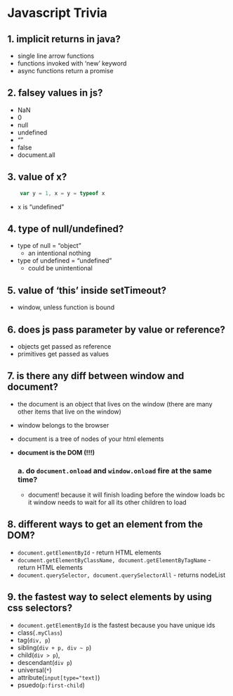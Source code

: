 # Javascript Trivia

## 1. implicit returns in java?
  - single line arrow functions
  - functions invoked with ‘new’ keyword
  - async functions return a promise

## 2. falsey values in js?
  - NaN
  - 0
  - null 
  - undefined
  - “” 
  - false
  - document.all

## 3. value of x?
``` javascript
	var y = 1, x = y = typeof x
```
	
  - x is “undefined”

## 4. type of null/undefined?
  - type of null = “object”
    - an intentional nothing
  - type of undefined = “undefined” 
    - could be unintentional

## 5. value of ‘this’ inside setTimeout?
  - window, unless function is bound

## 6. does js pass parameter by value or reference?
  - objects get passed as reference
  - primitives get passed as values

## 7. is there any diff between window and document?
  -   the document is an object that lives on the window (there are many other items that live on the window)
  - window belongs to the browser
  - document is a tree of nodes of your html elements
  - **document is the DOM (!!!)**

    ### a. do `document.onload` and `window.onload` fire at the same time?
      - document! because it will finish loading before the window loads bc it window needs to wait for all its other children to load

## 8. different ways to get an element from the DOM?
  - `document.getElementById` - return HTML elements
  - `document.getElementByClassName, document.getElementByTagName` - return HTML elements
  - `document.querySelector, document.querySelectorAll` - returns nodeList

## 9. the fastest way to select elements by using css selectors?
  - `document.getElementById` is the fastest because you have unique ids
  - class(`.myClass`)
  - tag(`div, p`)
  - sibling(`div + p, div ~ p`)
  - child(`div > p`), 
  - descendant(`div p`)
  - universal(`*`)
  - attribute(`input[type="text]`)
  - psuedo(`p:first-child`)